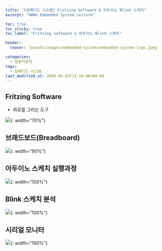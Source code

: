 ```yaml
---
title: "[임베디드 시스템] Fritzing Software & 아두이노 Blink 스케치"
excerpt: "GWNU Embedded System Lecture"

toc: true
toc_sticky: true
toc_label: "Fritzing Software & 아두이노 Blink 스케치"

header:
  teaser: /assets/images/embedded-system/embedded-system-logo.jpeg

categories:
  - 컴퓨터공학
tags:
  - 임베디드-시스템
last_modified_at: 2020-05-03T12:18:00+09:00
---
```


## Fritzing Software

- 회로를 그리는 도구

![](https://eliotjang.github.io/assets/images/embedded-system/blink-1.png){: width="70%"}

## 브래드보드(Breadboard)

![](https://eliotjang.github.io/assets/images/embedded-system/blink-2.png){: width="90%"}

## 아두이노 스케치 실행과정

![](https://eliotjang.github.io/assets/images/embedded-system/blink-3.png){: width="100%"}

## Blink 스케치 분석

![](https://eliotjang.github.io/assets/images/embedded-system/blink-4.png){: width="100%"}

## 시리얼 모니터

![](https://eliotjang.github.io/assets/images/embedded-system/blink-5.png){: width="100%"}














